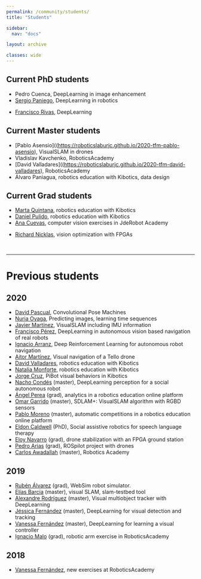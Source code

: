 ```yaml
---
permalink: /community/students/
title: "Students"

sidebar:
  nav: "docs"

layout: archive

classes: wide
---
```



## Current PhD students
  - Pedro Cuenca, DeepLearning in image enhancement
  - [Sergio Paniego](https://github.com/RoboticsLabURJC/2019-phd-sergio-paniego), DeepLearning in robotics
<!---  - [Luis Caiza](https://github.com/RoboticsLabURJC/2018-phd-luis-caiza), vision in drones -->
<!--  - [Pedro Fernández](https://github.com/RoboticsLabURJC/2018-phd-pedro-fernandez), DeepLearning -->
<!--  - [Alberto Martín](https://roboticslaburjc.github.io/2019-phd-alberto-martin), Reinforcement Learning -->
  - [Francisco Rivas](https://github.com/RoboticsLabURJC/2017-phd-francisco-rivas), DeepLearning


## Current Master students
  - [Pablo Asensio]((https://roboticslaburjc.github.io/2020-tfm-pablo-asensio), VisualSLAM in drones
  - Vladislav Kavchenko, RoboticsAcademy
  - [David Valladares]((https://roboticslaburjc.github.io/2020-tfm-david-valladares), RoboticsAcademy
  - Álvaro Paniagua, robotics education with Kibotics, data design
<!---  - Mikel Díez, visual perception on an autonomous boat  -->
<!---  - [Francisco J. Palacios](https://roboticslaburjc.github.io/2018-tfm-Francisco-Palacios), SDSLAMmobile: visualSLAM in Android for Augmented Reality applications. -->




## Current Grad students
  - [Marta Quintana](https://roboticslaburjc.github.io/2020-tfg-marta-quintana), robotics education with Kibotics
  - [Daniel Pulido](https://github.com/RoboticsLabURJC/2020-tfg-daniel-pulido), robotics education with Kibotics
  - [Ana Cuevas](https://github.com/RoboticsLabURJC/2019-tfg-ana-cuevas), computer vision exercises in JdeRobot Academy
<!---  - [Rodrigo Pacheco](https://github.com/RoboticsLabURJC/2018-tfg-rodrigo-pacheco), Tello drones support in Kibotics -->
<!---  - [Sergio Lorenzo](https://github.com/RoboticsLabURJC/2018-tfg-sergio-lorenzo), VisualCircuit robot programming tool in Python -->
<!---  - [Eva García](https://github.com/RoboticsLabURJC/2017-tfg-eva_garcia), mbot support in Kibotics -->
  - [Richard Nicklas](https://roboticslaburjc.github.io/2017-tfg-richard-nicklas), vision optimization with FPGAs



&nbsp;
&nbsp;

***

# Previous students

## 2020
  - [David Pascual](https://roboticslaburjc.github.io/2017-tfm-david-pascual/), Convolutional Pose Machines
  - [Nuria Oyaga](https://roboticslaburjc.github.io/2017-tfm-nuria-oyaga/logbook/), Predicting images, learning time sequences
  - [Javier Martínez](https://roboticslaburjc.github.io/2018-tfm-javier-martinez), VisualSLAM including IMU information
  - [Francisco Pérez](https://roboticslaburjc.github.io/2017-tfm-francisco-perez), DeepLearning in autonomous vision based navigation of real robots
  - [Ignacio Arranz](https://roboticslaburjc.github.io/2019-tfm-ignacio-arranz), Deep Reinforcement Learning for autonomous robot navigation
  - [Aitor Martínez](https://roboticslaburjc.github.io/2019-tfm-aitor-martinez), Visual navigation of a Tello drone
  - [David Valladares](https://roboticslaburjc.github.io/2019-tfg-david-valladares), robotics education with Kibotics
  - [Natalia Monforte](https://roboticslaburjc.github.io/2019-tfg-natalia-monforte), robotics education with Kibotics
  - [Jorge Cruz](https://github.com/RoboticsLabURJC/2019-tfg-jorge-cruz), PiBot visual behaviors in Kibotics
  - [Nacho Condés](https://roboticslaburjc.github.io/2019-tfm-nacho_condes/) (master), DeepLearning perception for a social autonomous robot
  - [Ángel Perea](https://roboticslaburjc.github.io/2019-tfg-angel-perea/) (grad), analytics in a robotics education online platform
  - [Omar Garrido](https://roboticslaburjc.github.io/2019-tfm-omar-garrido) (master), SDLAM+: VisualSLAM algorithm with RGBD sensors
  - [Pablo Moreno](https://roboticslaburjc.github.io/2019-tfm-pablo-moreno/) (master), automatic competitions in a robotics education online platform
  - [Eldon Caldwell](https://gsyc.urjc.es/jmplaza/students/phd-eldon_caldwell-2020.pdf) (PhD), Social assistive robotics for speech language therapy
  - [Eloy Navarro](https://github.com/RoboticsLabURJC/2018-tfg-eloy-navarro) (grad), drone stabilization with an FPGA ground station	 
  - [Pedro Arias](https://github.com/RoboticsLabURJC/2019-tfg-pedro-arias) (grad), ROSpilot project with drones
  - [Carlos Awadallah](https://gsyc.urjc.es/jmplaza/students/tfm-academy-carlos_awadallah-2020.pdf) (master), Robotics Academy
  
## 2019
  - [Rubén Álvarez](https://roboticslaburjc.github.io/2019-tfg-ruben-alvarez) (grad), WebSim robot simulator.
  - [Elías Barcia](https://roboticslaburjc.github.io/2017-tfm-elias-barcia) (master), visual SLAM, slam-testbed tool
  - [Alexandre Rodríguez](https://roboticslaburjc.github.io/2017-tfm-alexandre-rodriguez) (master), Visual multiobject tracker with DeepLearning
  - [Jéssica Fernández](https://roboticslaburjc.github.io/2018-tfm-Jessica-Fernandez) (master), DeepLearning for visual detection and tracking
  - [Vanessa Fernández](https://roboticslaburjc.github.io/2017-tfm-vanessa-fernandez) (master), DeepLearning for learning a visual controller
  - [Ignacio Malo](http://roboticslaburjc.github.io/2016-tfg-Ignacio-Malo) (grad), robotic arm exercise in RoboticsAcademy



## 2018


  - [Vanessa Fernández](http://roboticslaburjc.github.io/2016-tfg-vanessa-fernandez), new exercises at RoboticsAcademy


